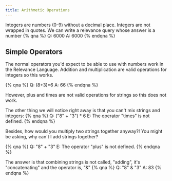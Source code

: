 ```yaml
---
title: Arithmetic Operations
---
```


Integers are numbers (0-9) without a decimal place. Integers are not wrapped in quotes. We can write a relevance query whose answer is a number
{% qna %}
Q: 6000
A: 6000
{% endqna %}

## Simple Operators
The normal operators you'd expect to be able to use with numbers work in the Relevance Language. Addition and multiplication are valid operations for integers so this works.

{% qna %}
Q: (8+3)*6
A: 66
{% endqna %}

However, plus and times are not valid operations for strings so this does not work.

The other thing we will notice right away is that you can't mix strings and integers:
{% qna %}
Q: ("8" + "3") * 6
E: The operator "times" is not defined.
{% endqna %}

Besides, how would you multiply two strings together anyway?! You might be asking, why can't I add strings together?

{% qna %}
Q: "8" + "3"
E: The operator "plus" is not defined.
{% endqna %}

The answer is that combining strings is not called, "adding", it's "concatenating" and the operator is, "&"
{% qna %}
Q: "8" & "3"
A: 83
{% endqna %}

